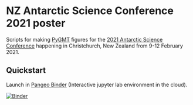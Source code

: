 # NZ Antarctic Science Conference 2021 poster

Scripts for making [PyGMT](https://github.com/GenericMappingTools/pygmt) figures for the [2021 Antarctic Science Conference](https://www.antarcticanz.govt.nz/nzasc21/antarctic-science-conference) happening in Christchurch, New Zealand from 9-12 February 2021.

## Quickstart

Launch in [Pangeo Binder](https://pangeo-binder.readthedocs.io) (Interactive jupyter lab environment in the cloud).

[![Binder](https://binder.pangeo.io/badge_logo.svg)](https://binder.pangeo.io/v2/gh/weiji14/nzasc2021/main)
